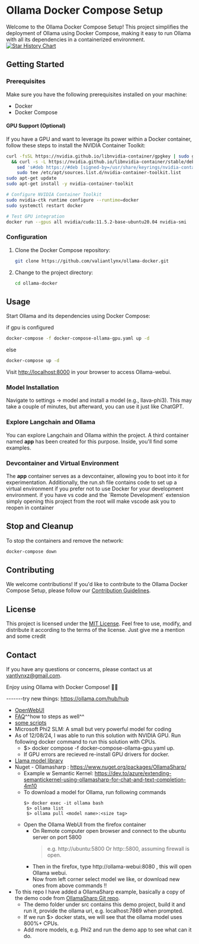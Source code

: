# Ollama Docker Compose Setup

Welcome to the Ollama Docker Compose Setup! This project simplifies the deployment of Ollama using Docker Compose, making it easy to run Ollama with all its dependencies in a containerized environment.
[![Star History Chart](https://api.star-history.com/svg?repos=valiantlynx/ollama-docker&type=Date)](https://star-history.com/#valiantlynx/ollama-docker&Date)

## Getting Started

### Prerequisites
Make sure you have the following prerequisites installed on your machine:

- Docker
- Docker Compose

#### GPU Support (Optional)

If you have a GPU and want to leverage its power within a Docker container, follow these steps to install the NVIDIA Container Toolkit:

```bash
curl -fsSL https://nvidia.github.io/libnvidia-container/gpgkey | sudo gpg --dearmor -o /usr/share/keyrings/nvidia-container-toolkit-keyring.gpg \
  && curl -s -L https://nvidia.github.io/libnvidia-container/stable/deb/nvidia-container-toolkit.list | \
    sed 's#deb https://#deb [signed-by=/usr/share/keyrings/nvidia-container-toolkit-keyring.gpg] https://#g' | \
    sudo tee /etc/apt/sources.list.d/nvidia-container-toolkit.list
sudo apt-get update
sudo apt-get install -y nvidia-container-toolkit

# Configure NVIDIA Container Toolkit
sudo nvidia-ctk runtime configure --runtime=docker
sudo systemctl restart docker

# Test GPU integration
docker run --gpus all nvidia/cuda:11.5.2-base-ubuntu20.04 nvidia-smi
```

### Configuration

1. Clone the Docker Compose repository:

    ```bash
    git clone https://github.com/valiantlynx/ollama-docker.git
    ```

2. Change to the project directory:

    ```bash
    cd ollama-docker
    ```

## Usage

Start Ollama and its dependencies using Docker Compose:

if gpu is configured
```bash
docker-compose -f docker-compose-ollama-gpu.yaml up -d
```

else
```bash
docker-compose up -d
```

Visit [http://localhost:8000](http://localhost:8000) in your browser to access Ollama-webui.

### Model Installation

Navigate to settings -> model and install a model (e.g., llava-phi3). This may take a couple of minutes, but afterward, you can use it just like ChatGPT.

### Explore Langchain and Ollama

You can explore Langchain and Ollama within the project. A third container named **app** has been created for this purpose. Inside, you'll find some examples.

### Devcontainer and Virtual Environment

The **app** container serves as a devcontainer, allowing you to boot into it for experimentation. Additionally, the run.sh file contains code to set up a virtual environment if you prefer not to use Docker for your development environment.
if you have vs code and the `Remote Development´ extension simply opening this project from the root will make vscode ask you to reopen in container
## Stop and Cleanup

To stop the containers and remove the network:

```bash
docker-compose down
```

## Contributing

We welcome contributions! If you'd like to contribute to the Ollama Docker Compose Setup, please follow our [Contribution Guidelines](CONTRIBUTING.md).


## License

This project is licensed under the [MIT License](LICENSE). Feel free to use, modify, and distribute it according to the terms of the license. Just give me a mention and some credit

## Contact

If you have any questions or concerns, please contact us at [vantlynxz@gmail.com](mailto:vantlynxz@gmail.com).

Enjoy using Ollama with Docker Compose! 🐳🚀



-------try new things:
https://ollama.com/hub/hub
- [OpenWebUI](https://docs.openwebui.com/ )
- [FAQ](https://github.com/ollama/ollama/blob/main/docs/README.md )^^how to steps as well^^
- [some scripts](https://github.com/CtrlAiDel/How-to-Run-Multiple-AI-Models-with-Ollama-and-Open-WebUI-in-Docker/blob/main/README.md )
- Microsoft Phi2 SLM: A small but very powerful model for coding
- As of 12/08/24, I was able to run this solution with NVIDIA GPU. Run following docker command to run this solution with CPUs.
    - $> docker compose -f docker-compose-ollama-gpu.yaml up. 
    - If GPU errors are recieved re-install GPU drivers for docker.
- [Llama model library](https://ollama.com/search )
- Nuget - Ollamasharp : https://www.nuget.org/packages/OllamaSharp/
    - Example w Semantic Kernel: https://dev.to/azure/extending-semantickernel-using-ollamasharp-for-chat-and-text-completion-4m10 
  - To download a model for Ollama, run following commands
      ```Shell
      $> docker exec -it ollama bash
       $> ollama list
       $> ollama pull <model name>:<size tag>
      ```
  - Open the Ollama WebUI from the firefox container
    - On Remote computer open browser and connect to the ubuntu server on port 5800 
        > e.g. http://ubuntu:5800 Or http:<Ubuntu Ip>:5800, assuming firewall is open.
    - Then in the firefox, type http://ollama-webui:8080 , this will open Ollama webui.
    - Now from left corner select model we like, or download new ones from above commands !!
- To this repo I have added a OllamaSharp example, basically a copy of the demo code from [OllamaSharp Git repo](https://github.com/awaescher/OllamaSharp ).
    - The demo folder under src contains this demo project, build it and run it, provide the ollama url, e.g. localhost:7869 when prompted.
    - If we run $> docker stats, we will see that the ollama model uses 800%+ CPUs.
    - Add more models, e.g. Phi2 and run the demo app to see what can it do.

